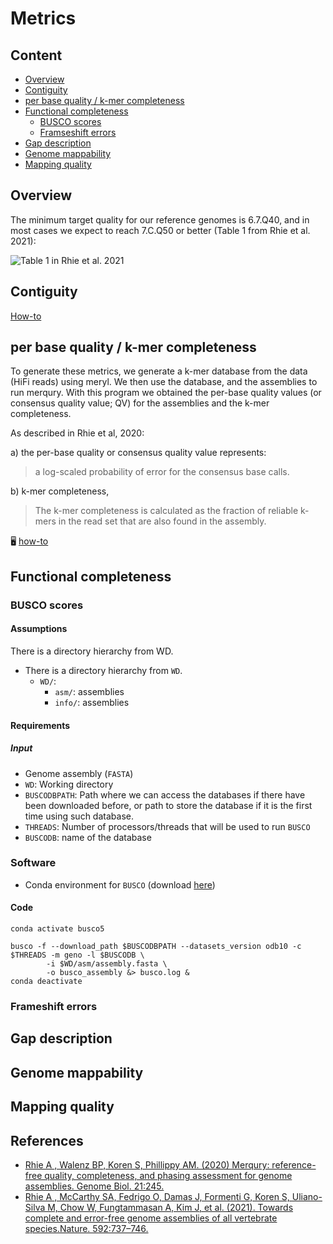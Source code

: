 # Metrics

## Content

- [Overview](#overview)
- [Contiguity](#contiguity)
- [per base quality / k-mer completeness]()
- [Functional completeness](#functional-completeness)
    - [BUSCO scores](#busco-scores)
    - [Framseshift errors](#framsewhift-errors)
- [Gap description](#gap-description)
- [Genome mappability](#genome-mappability)
- [Mapping quality](#mapping-quality)

## Overview

The minimum target quality for our reference genomes is 6.7.Q40, and in most cases we expect to reach 7.C.Q50 or better (Table 1 from Rhie et al. 2021):

![Table 1 in Rhie et al. 2021](https://github.com/ccgproject/ccgp_assembly/assets/3216007/cbed8981-c283-486d-ba67-ad98b306a728)

## Contiguity

[How-to](https://github.com/ccgproject/ccgp_assembly/new/main/workflows/metrics/contiguity.md)

## per base quality / k-mer completeness 

To generate these metrics, we generate a k-mer database from the data (HiFi reads) using meryl. 
We then use the database, and the assemblies to run merqury. With this program we obtained the 
per-base quality values (or consensus quality value; QV) for the assemblies and the k-mer completeness.

As described in Rhie et al, 2020:

a) the per-base quality or consensus quality value represents:

> a log-scaled probability of error for the consensus base calls. 

b) k-mer completeness, 

> The k-mer completeness is calculated as the fraction of reliable k-mers in the read set that are also found in the assembly.

🖥️ [how-to](https://github.com/ccgproject/ccgp_assembly/blob/main/workflows/metrics/kmers.md)

## Functional completeness

### BUSCO scores

#### Assumptions
There is a directory hierarchy from WD.

- There is a directory hierarchy from `WD`.
  - `WD/`:
    - `asm/`: assemblies
    - `info/`: assemblies

#### Requirements

##### Input
- Genome assembly (`FASTA`)
- `WD`: Working directory
- `BUSCODBPATH`: Path where we can access the databases if there have been downloaded before, or path to store the database if it is the first time using such database.
- `THREADS`: Number of processors/threads that will be used to run `BUSCO`
- `BUSCODB`: name of the database

### Software

- Conda environment for `BUSCO` (download [here](https://github.com/ccgproject/ccgp_assembly/blob/main/workflows/conda_env/conda.env.busco5.yml))

#### Code


```
conda activate busco5

busco -f --download_path $BUSCODBPATH --datasets_version odb10 -c $THREADS -m geno -l $BUSCODB \
        -i $WD/asm/assembly.fasta \
        -o busco_assembly &> busco.log &
conda deactivate
```

### Frameshift errors

## Gap description 

## Genome mappability

## Mapping quality


## References

- [Rhie A , Walenz BP, Koren S, Phillippy AM. (2020) Merqury: reference-free quality, completeness, and phasing assessment for genome assemblies. Genome Biol. 21:245.](https://genomebiology.biomedcentral.com/articles/10.1186/s13059-020-02134-9)
- [Rhie   A , McCarthy SA, Fedrigo O, Damas J, Formenti G, Koren S, Uliano-Silva M, Chow W, Fungtammasan A, Kim J, et al.   (2021). Towards complete and error-free genome assemblies of all vertebrate species.Nature. 592:737–746.](https://www.nature.com/articles/s41586-021-03451-0)
